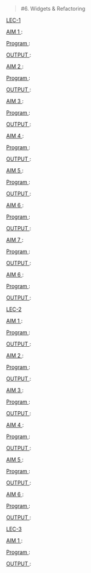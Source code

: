 > #6. Widgets & Refactoring

<u>LEC-1</u>

<u> AIM 1 </u> : 

<u> Program </u> : 

<u> OUTPUT </u> :

<u> AIM 2 </u> : 

<u> Program </u> : 

<u> OUTPUT </u> :

<u> AIM 3 </u> : 

<u> Program </u> : 

<u> OUTPUT </u> :

<u> AIM 4 </u> : 

<u> Program </u> : 

<u> OUTPUT </u> :

<u> AIM 5 </u> : 

<u> Program </u> : 

<u> OUTPUT </u> :

<u> AIM 6 </u> : 

<u> Program </u> : 

<u> OUTPUT </u> :

<u> AIM 7 </u> : 

<u> Program </u> : 

<u> OUTPUT </u> :

<u> AIM 6 </u> : 

<u> Program </u> : 

<u> OUTPUT </u> :

<u>LEC-2</u>

<u> AIM 1 </u> : 

<u> Program </u> : 

<u> OUTPUT </u> :

<u> AIM 2 </u> : 

<u> Program </u> : 

<u> OUTPUT </u> :

<u> AIM 3 </u> : 

<u> Program </u> : 

<u> OUTPUT </u> :

<u> AIM 4 </u> : 

<u> Program </u> : 

<u> OUTPUT </u> :

<u> AIM 5 </u> : 

<u> Program </u> : 

<u> OUTPUT </u> :

<u> AIM 6 </u> : 

<u> Program </u> : 

<u> OUTPUT </u> :

<u>LEC-3</u>

<u> AIM 1 </u> : 

<u> Program </u> : 

<u> OUTPUT </u> :
